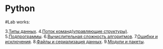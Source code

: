 # Python


#Lab works:

3.[Типы данных](https://github.com/ravetearss/-_-/blob/main/Lab_3.ipynb).
4.[Поток команд(управляющие структуры)]().
5.[Подпрограммы]().
6.[Вычислительная сложность алгоритмов]().
7.[Ошибки и исключения]().
8.[Файлы и сериализация данных]().
9.[Модули и пакеты]().
